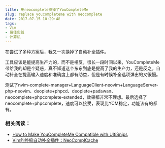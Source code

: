 ```yaml
---
title: 用neocomplete换掉了YouCompleteMe
slug: replace youcompleteme with neocomplete
date: 2017-07-15 10:29:48
tags:
- Vim
- 最佳实践
- 计算机
---
```


在尝试了多种方案后，我又一次换掉了自动补全插件。

工具应该是能提高生产力的，而不是相反，很长一段时间以来，YouCompleteMe带给我的却是个疑惑，真不知道这个东东到底是提高了我的生产力，还是反之。自动补全在提高输入速度和准确度上都有助益，但是有时候补全选项弹出的又很慢。

测试了nvim-complete-manager+LanguageClient-neovim+LanguageServer-php-neovim、deoplete+phpcd、deoplete+padawan、neocomplete+phpcomplete-extended，效果都非常不理想。最后选择了neocomplete+phpcomplete，速度可以接受，表现比YCM稳定，功能该有的都有。

### 相关阅读：

* [How to Make YouCompleteMe Compatible with UltiSnips](/post/make-youcompleteme-ultisnips-compatible/)
* [Vim的终极自动补全插件：NeoComplCache](/post/neocomplcache-vim/)

